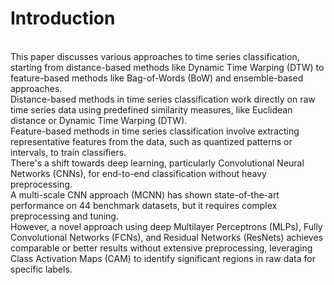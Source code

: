 # Introduction
<br/>This paper discusses various approaches to time series classification, starting from distance-based methods like Dynamic Time Warping (DTW) to feature-based methods like Bag-of-Words (BoW) and ensemble-based approaches. 
<br/>Distance-based methods in time series classification work directly on raw time series data using predefined similarity measures, like Euclidean distance or Dynamic Time Warping (DTW).
<br/>Feature-based methods in time series classification involve extracting representative features from the data, such as quantized patterns or intervals, to train classifiers.
<br/>There's a shift towards deep learning, particularly Convolutional Neural Networks (CNNs), for end-to-end classification without heavy preprocessing. 
<br/>A multi-scale CNN approach (MCNN) has shown state-of-the-art performance on 44 benchmark datasets, but it requires complex preprocessing and tuning. 
<br/>However, a novel approach using deep Multilayer Perceptrons (MLPs), Fully Convolutional Networks (FCNs), and Residual Networks (ResNets) achieves comparable or better results without extensive preprocessing, leveraging Class Activation Maps (CAM) to identify significant regions in raw data for specific labels.
